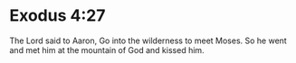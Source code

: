 # Exodus 4:27

The Lord said to Aaron, Go into the wilderness to meet Moses. So he went and met him at the mountain of God and kissed him.
